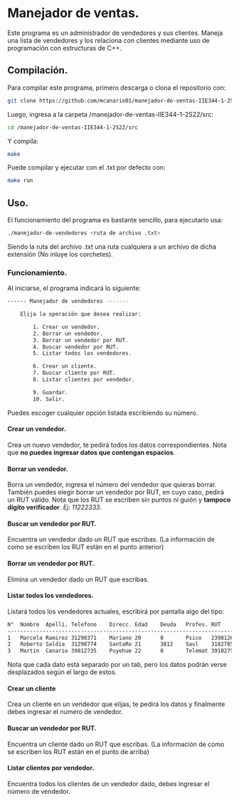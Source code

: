 # Manejador de ventas.
Este programa es un administrador de vendedores y sus clientes. Maneja una lista de vendedores y los relaciona con clientes mediante uso de programación con estructuras de C++.

## Compilación.
Para compilar este programa, primero descarga o clona el repositorio con:
```bash
git clone https://github.com/mcanario01/manejador-de-ventas-IIE344-1-2S22
```
Luego, ingresa a la carpeta /manejador-de-ventas-IIE344-1-2S22/src:
```bash
cd /manejador-de-ventas-IIE344-1-2S22/src
```
Y compila:
```bash
make
```
Puede compilar y ejecutar con el .txt por defecto con:
```bash
make run
```

## Uso.
El funcionamiento del programa es bastante sencillo, para ejecutarlo usa:
```bash
./manejador-de-vendedores <ruta de archivo .txt>
```
Siendo la ruta del archivo .txt una ruta cualquiera a un archivo de dicha extensión (No inluye los corchetes).

### Funcionamiento.
Al iniciarse, el programa indicará lo siguiente:
```bash
------ Manejador de vendedores -------

	Elija la operación que desea realizar:

		1. Crear un vendedor.
		2. Borrar un vendedor.
		3. Borrar un vendedor por RUT.
		4. Buscar vendedor por RUT.
		5. Listar todos los vendedores.

		6. Crear un cliente.
		7. Buscar cliente por RUT.
		8. Listar clientes por vendedor.

		9. Guardar.
		10. Salir.
```
Puedes escoger cualquier opción listada escribiendo su número.

#### Crear un vendedor.
Crea un nuevo vendedor, te pedirá todos los datos correspondientes. Nota que **no puedes ingresar datos que contengan espacios**.
#### Borrar un vendedor.
Borra un vendedor, ingresa el número del vendedor que quieras borrar. También puedes elegir borrar un vendedor por RUT, en cuyo caso, pedirá un RUT válido. Nota que los RUT se escriben sin puntos ni guión y **tampoco dígito verificador**. *Ej: 11222333*.
#### Buscar un vendedor por RUT.
Encuentra un vendedor dado un RUT que escribas. (La información de como se escriben los RUT están en el punto anterior)
#### Borrar un vendedor por RUT.
Elimina un vendedor dado un RUT que escribas.
#### Listar todos los vendedores.
Listará todos los vendedores actuales, escribirá por pantalla algo del tipo:
```bash
N°	Nombre	Apelli.	Telefono	Direcc. Edad	Deuda	Profes.	RUT			Cuenta
----------------------------------------------------------------------------------
1	Marcela	Ramirez	31298371	Mariano	20		0		Psico	23981266	481020
2	Roberto	Saldia	31298774	SantaRo	21		3812	Saul	31827855	319820
3	Martin	Canario	39812735	Puyehue	22		0		Telemat	39182755	019289
```
Nota que cada dato está separado por un tab, pero los datos podrán verse desplazados según el largo de estos.
#### Crear un cliente
Crea un cliente en un vendedor que elijas, te pedirá los datos y finalmente debes ingresar el numero de vendedor.
#### Buscar un vendedor por RUT.
Encuentra un cliente dado un RUT que escribas. (La información de como se escriben los RUT están en el punto de arriba)
#### Listar clientes por vendedor.
Encuentra todos los clientes de un vendedor dado, debes ingresar el número de vendedor.
